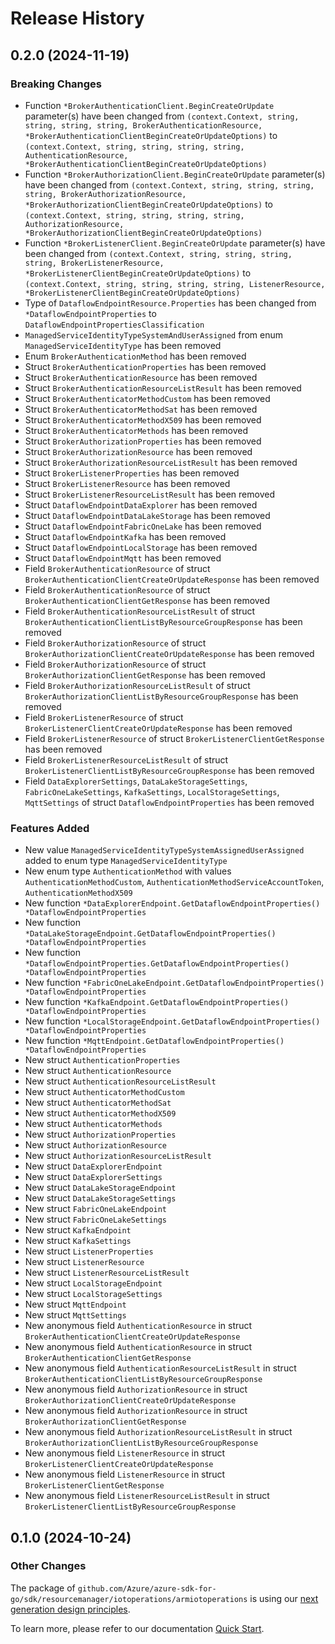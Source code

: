 # Release History

## 0.2.0 (2024-11-19)
### Breaking Changes

- Function `*BrokerAuthenticationClient.BeginCreateOrUpdate` parameter(s) have been changed from `(context.Context, string, string, string, string, BrokerAuthenticationResource, *BrokerAuthenticationClientBeginCreateOrUpdateOptions)` to `(context.Context, string, string, string, string, AuthenticationResource, *BrokerAuthenticationClientBeginCreateOrUpdateOptions)`
- Function `*BrokerAuthorizationClient.BeginCreateOrUpdate` parameter(s) have been changed from `(context.Context, string, string, string, string, BrokerAuthorizationResource, *BrokerAuthorizationClientBeginCreateOrUpdateOptions)` to `(context.Context, string, string, string, string, AuthorizationResource, *BrokerAuthorizationClientBeginCreateOrUpdateOptions)`
- Function `*BrokerListenerClient.BeginCreateOrUpdate` parameter(s) have been changed from `(context.Context, string, string, string, string, BrokerListenerResource, *BrokerListenerClientBeginCreateOrUpdateOptions)` to `(context.Context, string, string, string, string, ListenerResource, *BrokerListenerClientBeginCreateOrUpdateOptions)`
- Type of `DataflowEndpointResource.Properties` has been changed from `*DataflowEndpointProperties` to `DataflowEndpointPropertiesClassification`
- `ManagedServiceIdentityTypeSystemAndUserAssigned` from enum `ManagedServiceIdentityType` has been removed
- Enum `BrokerAuthenticationMethod` has been removed
- Struct `BrokerAuthenticationProperties` has been removed
- Struct `BrokerAuthenticationResource` has been removed
- Struct `BrokerAuthenticationResourceListResult` has been removed
- Struct `BrokerAuthenticatorMethodCustom` has been removed
- Struct `BrokerAuthenticatorMethodSat` has been removed
- Struct `BrokerAuthenticatorMethodX509` has been removed
- Struct `BrokerAuthenticatorMethods` has been removed
- Struct `BrokerAuthorizationProperties` has been removed
- Struct `BrokerAuthorizationResource` has been removed
- Struct `BrokerAuthorizationResourceListResult` has been removed
- Struct `BrokerListenerProperties` has been removed
- Struct `BrokerListenerResource` has been removed
- Struct `BrokerListenerResourceListResult` has been removed
- Struct `DataflowEndpointDataExplorer` has been removed
- Struct `DataflowEndpointDataLakeStorage` has been removed
- Struct `DataflowEndpointFabricOneLake` has been removed
- Struct `DataflowEndpointKafka` has been removed
- Struct `DataflowEndpointLocalStorage` has been removed
- Struct `DataflowEndpointMqtt` has been removed
- Field `BrokerAuthenticationResource` of struct `BrokerAuthenticationClientCreateOrUpdateResponse` has been removed
- Field `BrokerAuthenticationResource` of struct `BrokerAuthenticationClientGetResponse` has been removed
- Field `BrokerAuthenticationResourceListResult` of struct `BrokerAuthenticationClientListByResourceGroupResponse` has been removed
- Field `BrokerAuthorizationResource` of struct `BrokerAuthorizationClientCreateOrUpdateResponse` has been removed
- Field `BrokerAuthorizationResource` of struct `BrokerAuthorizationClientGetResponse` has been removed
- Field `BrokerAuthorizationResourceListResult` of struct `BrokerAuthorizationClientListByResourceGroupResponse` has been removed
- Field `BrokerListenerResource` of struct `BrokerListenerClientCreateOrUpdateResponse` has been removed
- Field `BrokerListenerResource` of struct `BrokerListenerClientGetResponse` has been removed
- Field `BrokerListenerResourceListResult` of struct `BrokerListenerClientListByResourceGroupResponse` has been removed
- Field `DataExplorerSettings`, `DataLakeStorageSettings`, `FabricOneLakeSettings`, `KafkaSettings`, `LocalStorageSettings`, `MqttSettings` of struct `DataflowEndpointProperties` has been removed

### Features Added

- New value `ManagedServiceIdentityTypeSystemAssignedUserAssigned` added to enum type `ManagedServiceIdentityType`
- New enum type `AuthenticationMethod` with values `AuthenticationMethodCustom`, `AuthenticationMethodServiceAccountToken`, `AuthenticationMethodX509`
- New function `*DataExplorerEndpoint.GetDataflowEndpointProperties() *DataflowEndpointProperties`
- New function `*DataLakeStorageEndpoint.GetDataflowEndpointProperties() *DataflowEndpointProperties`
- New function `*DataflowEndpointProperties.GetDataflowEndpointProperties() *DataflowEndpointProperties`
- New function `*FabricOneLakeEndpoint.GetDataflowEndpointProperties() *DataflowEndpointProperties`
- New function `*KafkaEndpoint.GetDataflowEndpointProperties() *DataflowEndpointProperties`
- New function `*LocalStorageEndpoint.GetDataflowEndpointProperties() *DataflowEndpointProperties`
- New function `*MqttEndpoint.GetDataflowEndpointProperties() *DataflowEndpointProperties`
- New struct `AuthenticationProperties`
- New struct `AuthenticationResource`
- New struct `AuthenticationResourceListResult`
- New struct `AuthenticatorMethodCustom`
- New struct `AuthenticatorMethodSat`
- New struct `AuthenticatorMethodX509`
- New struct `AuthenticatorMethods`
- New struct `AuthorizationProperties`
- New struct `AuthorizationResource`
- New struct `AuthorizationResourceListResult`
- New struct `DataExplorerEndpoint`
- New struct `DataExplorerSettings`
- New struct `DataLakeStorageEndpoint`
- New struct `DataLakeStorageSettings`
- New struct `FabricOneLakeEndpoint`
- New struct `FabricOneLakeSettings`
- New struct `KafkaEndpoint`
- New struct `KafkaSettings`
- New struct `ListenerProperties`
- New struct `ListenerResource`
- New struct `ListenerResourceListResult`
- New struct `LocalStorageEndpoint`
- New struct `LocalStorageSettings`
- New struct `MqttEndpoint`
- New struct `MqttSettings`
- New anonymous field `AuthenticationResource` in struct `BrokerAuthenticationClientCreateOrUpdateResponse`
- New anonymous field `AuthenticationResource` in struct `BrokerAuthenticationClientGetResponse`
- New anonymous field `AuthenticationResourceListResult` in struct `BrokerAuthenticationClientListByResourceGroupResponse`
- New anonymous field `AuthorizationResource` in struct `BrokerAuthorizationClientCreateOrUpdateResponse`
- New anonymous field `AuthorizationResource` in struct `BrokerAuthorizationClientGetResponse`
- New anonymous field `AuthorizationResourceListResult` in struct `BrokerAuthorizationClientListByResourceGroupResponse`
- New anonymous field `ListenerResource` in struct `BrokerListenerClientCreateOrUpdateResponse`
- New anonymous field `ListenerResource` in struct `BrokerListenerClientGetResponse`
- New anonymous field `ListenerResourceListResult` in struct `BrokerListenerClientListByResourceGroupResponse`


## 0.1.0 (2024-10-24)
### Other Changes

The package of `github.com/Azure/azure-sdk-for-go/sdk/resourcemanager/iotoperations/armiotoperations` is using our [next generation design principles](https://azure.github.io/azure-sdk/general_introduction.html).

To learn more, please refer to our documentation [Quick Start](https://aka.ms/azsdk/go/mgmt).